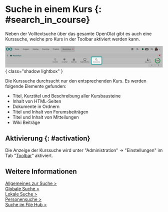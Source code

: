 # Suche in einem Kurs {: #search_in_course}

Neben der Volltextsuche über das gesamte OpenOlat gibt es auch eine Kurssuche, welche pro
Kurs in der Toolbar aktiviert werden kann.

![search_in_course_toolbar_v1_de.png](assets/search_in_course_toolbar_v1_de.png){ class="shadow lightbox" }

Die Kurssuche durchsucht nur den entsprechenden Kurs. Es werden folgende Elemente gefunden:

* Titel, Kurztitel und Beschreibung aller Kursbausteine
* Inhalt von HTML-Seiten
* Dokumente in Ordnern
* Titel und Inhalt von Forumsbeiträgen
* Titel und Inhalt von Mitteilungen
* Wiki Beiträge

## Aktivierung {: #activation}

Die Anzeige der Kurssuche wird unter "Administration" -> "Einstellungen" im Tab "[Toolbar](../learningresources/Course_Settings.de.md#toolbar)" aktiviert. 

## Weitere Informationen

[Allgemeines zur Suche >](Search_General.de.md)<br>
[Globale Suche >](Search_Global.de.md)<br>
[Lokale Suche >](Search_Local.de.md)<br>
[Personensuche >](Search_Person.de.md)<br>
[Suche im File Hub >](Search_in_FileHub.de.md)<br>
